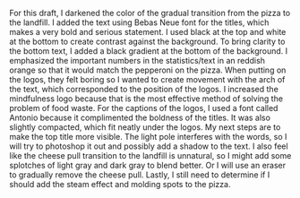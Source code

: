 For this draft, I darkened the color of the gradual transition from the pizza to the landfill. I added the text using Bebas Neue font for the titles, which makes a very bold and serious statement. I used black at the top and white at the bottom to create contrast against the background. To bring clarity to the bottom text, I added a black gradient at the bottom of the background. I emphasized the important numbers in the statistics/text in an reddish orange so that it would match the pepperoni on the pizza. When putting on the logos, they felt boring so I wanted to create movement with the arch of the text, which corresponded to the position of the logos. I increased the mindfulness logo because that is the most effective method of solving the problem of food waste. For the captions of the logos, I used a font called Antonio because it complimented the boldness of the titles. It was also slightly compacted, which fit neatly under the logos. My next steps are to make the top title more visible. The light pole interferes with the words, so I will try to photoshop it out and possibly add a shadow to the text. I also feel like the cheese pull transition to the landfill is unnatural, so I might add some splotches of light gray and dark gray to blend better. Or I will use an eraser to gradually remove the cheese pull. Lastly, I still need to determine if I should add the steam effect and molding spots to the pizza. 
